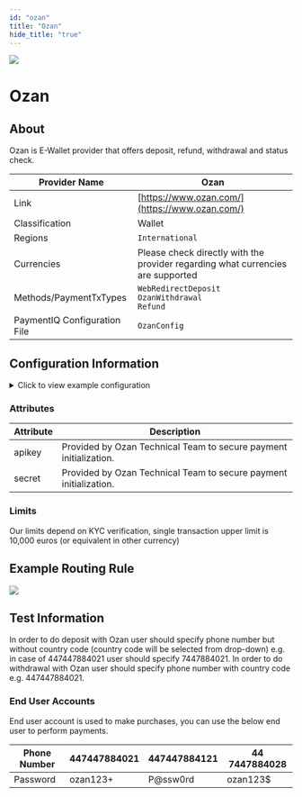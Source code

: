 ```yaml
--- 
id: "ozan" 
title: "Ozan"
hide_title: "true"
---
```

 
![](/img/providers/logos/ozan.png)

# Ozan

## About
Ozan is E-Wallet provider that offers deposit, refund, withdrawal and status check.

| Provider Name                | Ozan                                                                            |
|------------------------------|---------------------------------------------------------------------------------|
| Link                         | [https://www.ozan.com/](https://www.ozan.com/)                                  |
| Classification               | Wallet                                                                          |
| Regions                      | `International`                                                                 |
| Currencies                   | Please check directly with the provider regarding what currencies are supported |
| Methods/PaymentTxTypes       | `WebRedirectDeposit`<br/> `OzanWithdrawal`<br/> `Refund`                        |
| PaymentIQ Configuration File | `OzanConfig`                                                                    |

## Configuration Information

<details>
<summary>Click to view example configuration</summary>
<br/>

```xml
<com.devcode.paymentiq.integration.ozan.OzanConfig>
  <enabled>true</enabled>
  <useViqProxy>false</useViqProxy>
  <accounts>
    <entry>
      <string>default</string>
      <account>
        <username>??</username>
        <password>??</password>
        <secretKey>??</secretKey><!--private key-->
        <supportedCurrencies>EUR|USD|GBP</supportedCurrencies>
        <apiKey>??</apiKey><!--public key-->
      </account>
    </entry>
  </accounts>
  <testMode>true</testMode>
  <height>670</height>
  <!--<liveServiceEndPoint>https://ozan.com/api</liveServiceEndPoint>
  <testServiceEndPoint>https://sandbox.ozan.com/api</testServiceEndPoint>-->
  <refundRequestTimeout>600</refundRequestTimeout>
  <checkoutHtmlTemplateName>ozan-checkout-template</checkoutHtmlTemplateName>
</com.devcode.paymentiq.integration.ozan.OzanConfig>
```

</details>

### Attributes

| Attribute | Description                                                       |
|-----------|-------------------------------------------------------------------|
| apikey    | Provided by Ozan Technical Team to secure payment initialization. |
| secret    | Provided by Ozan Technical Team to secure payment initialization. |

### Limits
Our limits depend on KYC verification, single transaction upper limit is 10,000 euros (or equivalent in other currency)

## Example Routing Rule
![](/img/providers/routing/ozan.png)

## Test Information

In order to do deposit with Ozan user should specify phone number but without country code (country code will be selected from drop-down) e.g. in case of 447447884021 user should specify 7447884021.
In order to do withdrawal with Ozan user should specify phone number with country code e.g. 447447884021.

### End User Accounts
End user account is used to make purchases, you can use the below end user to perform payments.

| Phone Number | 447447884021 | 447447884121 | 44 7447884028 |
|--------------|--------------|--------------|---------------|
| Password     | ozan123+     | P@ssw0rd     | ozan123$      |